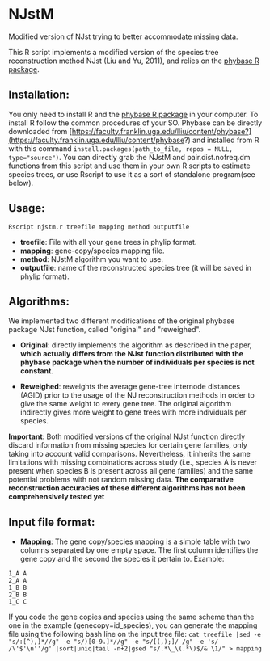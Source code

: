 # NJstM
Modified version of NJst trying to better accommodate missing data.

This R script implements a modified version of the species tree reconstruction method NJst (Liu and Yu, 2011), and relies on the [phybase R package](https://faculty.franklin.uga.edu/lliu/content/phybase?).

Installation:
-------------
You only need to install R and the [phybase R package](https://faculty.franklin.uga.edu/lliu/content/phybase?) in your computer. To install R follow the common procedures of your SO. Phybase can be directly downloaded from [https://faculty.franklin.uga.edu/lliu/content/phybase?](https://faculty.franklin.uga.edu/lliu/content/phybase?) and installed from R with this command `install.packages(path_to_file, repos = NULL, type="source")`.
You can directly grab the NJstM and pair.dist.nofreq.dm functions from this script and use them in your own R scripts to estimate species trees, or use Rscript to use it as a sort of standalone program(see below).

Usage:
-----
`Rscript njstm.r treefile mapping method outputfile`  
* **treefile**: File with all your gene trees in phylip format.
* **mapping**: gene-copy/species mapping file.
* **method**: NJstM algorithm you want to use.
* **outputfile**: name of the reconstructed species tree (it will be saved in phylip format).

Algorithms:
----------
We implemented two different modifications of the original phybase package NJst function, called "original" and "reweighed".

* **Original**: directly implements the algorithm as described in the paper, **which actually differs from the NJst function distributed with the phybase package when the number of individuals per species is not constant**.
 
* **Reweighed**: reweights the average gene-tree internode distances (AGID) prior to the usage of the NJ reconstruction methods in order to give the same weight to every gene tree. The original algorithm indirectly gives more weight to gene trees with more individuals per species. 

**Important**: Both modified versions of the original NJst function directly discard information from missing species for certain gene families, only taking into account valid comparisons. Nevertheless, it inherits the same limitations with missing combinations across study (i.e., species A is never present when species B is present across all gene families) and the same potential problems with not random missing data. **The comparative reconstruction accuracies of these different algorithms has not been comprehensively tested yet**

Input file format:
------------------
* **Mapping**: The gene copy/species mapping is a simple table with two columns separated by one empty space. The first column identifies the gene copy and the second the species it pertain to. Example:
```
1_A A
2_A A
1_B B
2_B B
1_C C
```

If you code the gene copies and species using the same scheme than the one in the example (genecopy=id_species), you can generate the mapping file using the following bash line on the input tree file:
`cat treefile |sed -e "s/:[^),]*//g" -e "s/)[0-9.]*//g" -e "s/[(,);]/ /g" -e 's/ /\'$'\n''/g' |sort|uniq|tail -n+2|gsed "s/.*\_\(.*\)$/& \1/" > mapping`
